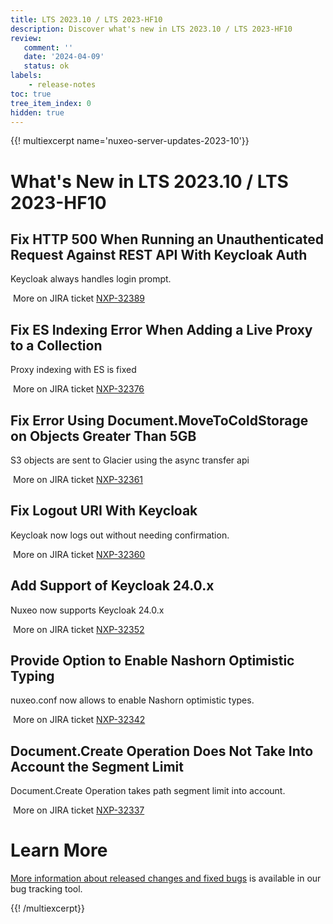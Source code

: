 ```yaml
---
title: LTS 2023.10 / LTS 2023-HF10
description: Discover what's new in LTS 2023.10 / LTS 2023-HF10
review:
   comment: ''
   date: '2024-04-09'
   status: ok
labels:
    - release-notes
toc: true
tree_item_index: 0
hidden: true
---
```


{{! multiexcerpt name='nuxeo-server-updates-2023-10'}}
# What's New in LTS 2023.10 / LTS 2023-HF10

## Fix HTTP 500 When Running an Unauthenticated Request Against REST API With Keycloak Auth


Keycloak always handles login prompt.

<i class="fa fa-long-arrow-right" aria-hidden="true"></i>&nbsp;More on JIRA ticket [NXP-32389](https://jira.nuxeo.com/browse/NXP-32389)

## Fix ES Indexing Error When Adding a Live Proxy to a Collection


Proxy indexing with ES is fixed

<i class="fa fa-long-arrow-right" aria-hidden="true"></i>&nbsp;More on JIRA ticket [NXP-32376](https://jira.nuxeo.com/browse/NXP-32376)

## Fix Error Using Document.MoveToColdStorage on Objects Greater Than 5GB


S3 objects are sent to Glacier using the async transfer api

<i class="fa fa-long-arrow-right" aria-hidden="true"></i>&nbsp;More on JIRA ticket [NXP-32361](https://jira.nuxeo.com/browse/NXP-32361)

## Fix Logout URI With Keycloak


Keycloak now logs out without needing confirmation.

<i class="fa fa-long-arrow-right" aria-hidden="true"></i>&nbsp;More on JIRA ticket [NXP-32360](https://jira.nuxeo.com/browse/NXP-32360)

## Add Support of Keycloak 24.0.x


Nuxeo now supports Keycloak 24.0.x

<i class="fa fa-long-arrow-right" aria-hidden="true"></i>&nbsp;More on JIRA ticket [NXP-32352](https://jira.nuxeo.com/browse/NXP-32352)

##  Provide Option to Enable Nashorn Optimistic Typing


nuxeo.conf now allows to enable Nashorn optimistic types.

<i class="fa fa-long-arrow-right" aria-hidden="true"></i>&nbsp;More on JIRA ticket [NXP-32342](https://jira.nuxeo.com/browse/NXP-32342)

## Document.Create Operation Does Not Take Into Account the Segment Limit 


Document.Create Operation takes path segment limit into account.

<i class="fa fa-long-arrow-right" aria-hidden="true"></i>&nbsp;More on JIRA ticket [NXP-32337](https://jira.nuxeo.com/browse/NXP-32337)


# Learn More

[More information about released changes and fixed bugs](https://jira.nuxeo.com/secure/ReleaseNote.jspa?projectId=10011&version=22818) is available in our bug tracking tool.

{{! /multiexcerpt}}
